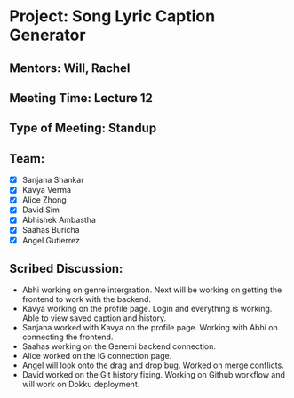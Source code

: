 # Project: Song Lyric Caption Generator

## Mentors: Will, Rachel

## Meeting Time: Lecture 12

## Type of Meeting: Standup

## Team:
- [x] Sanjana Shankar
- [x] Kavya Verma
- [x] Alice Zhong
- [x] David Sim
- [x] Abhishek Ambastha
- [x] Saahas Buricha
- [x] Angel Gutierrez

## Scribed Discussion:
- Abhi working on genre intergration. Next will be working on getting the frontend to work with the backend.
- Kavya working on the profile page. Login and everything is working. Able to view saved caption and history.
- Sanjana worked with Kavya on the profile page. Working with Abhi on connecting the frontend.
- Saahas working on the Genemi backend connection.
- Alice worked on the IG connection page. 
- Angel will look onto the drag and drop bug. Worked on merge conflicts.
- David worked on the Git history fixing. Working on Github workflow and will work on Dokku deployment.